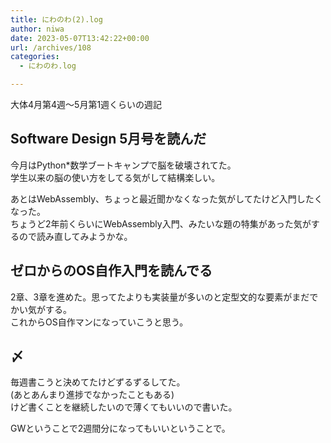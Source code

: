 ```yaml
---
title: にわのわ(2).log
author: niwa
date: 2023-05-07T13:42:22+00:00
url: /archives/108
categories:
  - にわのわ.log

---
```

大体4月第4週～5月第1週くらいの週記

## Software Design 5月号を読んだ 

今月はPython*数学ブートキャンプで脳を破壊されてた。  
学生以来の脳の使い方をしてる気がして結構楽しい。

あとはWebAssembly、ちょっと最近聞かなくなった気がしてたけど入門したくなった。  
ちょうど2年前くらいにWebAssembly入門、みたいな題の特集があった気がするので読み直してみようかな。

## ゼロからのOS自作入門を読んでる 

2章、3章を進めた。思ってたよりも実装量が多いのと定型文的な要素がまだでかい気がする。  
これからOS自作マンになっていこうと思う。

## 〆 

毎週書こうと決めてたけどずるずるしてた。  
(あとあんまり進捗でなかったこともある)  
けど書くことを継続したいので薄くてもいいので書いた。

GWということで2週間分になってもいいということで。